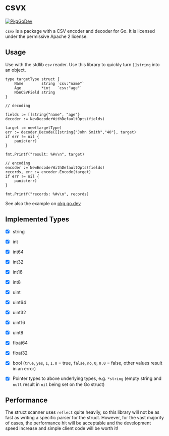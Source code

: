 # csvx

[![PkgGoDev](https://pkg.go.dev/badge/github.com/jamesrr39/csvx)](https://pkg.go.dev/github.com/jamesrr39/csvx)

`csvx` is a package with a CSV encoder and decoder for Go. It is licensed under the permissive Apache 2 license.

## Usage

Use with the stdlib `csv` reader. Use this library to quickly turn `[]string` into an object.

```
type targetType struct {
    Name        string `csv:"name"`
    Age         *int   `csv:"age"`
    NonCSVField string
}

// decoding

fields := []string{"name", "age"}
decoder := NewDecoderWithDefaultOpts(fields)

target := new(targetType)
err := decoder.Decode([]string{"John Smith","40"}, target)
if err != nil {
    panic(err)
}

fmt.Printf("result: %#v\n", target)

// encoding
encoder := NewEncoderWithDefaultOpts(fields)
records, err := encoder.Encode(target)
if err != nil {
    panic(err)
}

fmt.Printf("records: %#v\n", records)
```

See also the example on [pkg.go.dev](https://pkg.go.dev/github.com/jamesrr39/csvx#example-package)

## Implemented Types

- [x] string
- [x] int
- [x] int64
- [x] int32
- [x] int16
- [x] int8
- [x] uint
- [x] uint64
- [x] uint32
- [x] uint16
- [x] uint8
- [x] float64
- [x] float32
- [x] bool (`true`, `yes`, `1`, `1.0` = true, `false`, `no`, `0`, `0.0` = false, other values result in an error)

- [x] Pointer types to above underlying types, e.g. `*string` (empty string and `null` result in `nil` being set on the Go struct)

## Performance

The struct scanner uses `reflect` quite heavily, so this library will not be as fast as writing a specific parser for the struct. However, for the vast majority of cases, the performance hit will be acceptable and the development speed increase and simple client code will be worth it!